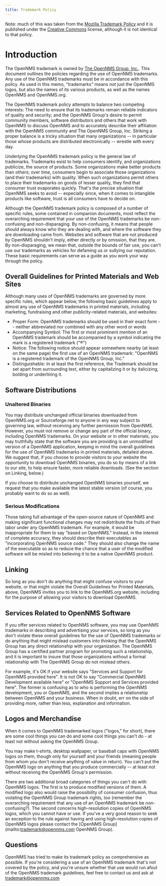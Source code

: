 ```yaml
---
title: Trademark Policy
---
```


Note: much of this was taken from the [Mozilla Trademark Policy](http://www.mozilla.org/foundation/trademarks/policy.html) and it is published under the [Creative Commons](http://creativecommons.org/licenses/by-sa/2.0/) license, although it is not identical to that policy.

# Introduction

The OpenNMS trademark is owned by [The OpenNMS Group,  Inc.](http://www.opennms.com).
This document outlines the policies regarding the use of OpenNMS trademarks.
Any use of the OpenNMS trademarks must be in accordance with this policy.
As used in this memo, "trademarks" means not just the OpenNMS logos, but also the names of its various products, as well as the names OpenNMS and OpenNMS.org.

The OpenNMS trademark policy attempts to balance two competing interests: The need to ensure that its trademarks remain reliable indicators of quality and security; and the OpenNMS Group's desire to permit community members, software distributors and others that work with OpenNMS to discuss OpenNMS and to accurately describe their affiliation with the OpenNMS community and The OpenNMS Group, Inc.
Striking a proper balance is a tricky situation that many organizations -- in particular those whose products are distributed electronically -- wrestle with every day.

Underlying the OpenNMS trademark policy is the general law of trademarks.
Trademarks exist to help consumers identify, and organizations publicize, the source of products.
Some organizations make better products than others; over time, consumers begin to associate those organizations (and their trademarks) with quality.
When such organizations permit others to place their trademarks on goods of lesser quality, they find that consumer trust evaporates quickly.
That's the precise situation that OpenNMS seeks to avoid -- especially since, when it comes to intangible products like software, trust is all consumers have to decide on.

Although the OpenNMS trademark policy is composed of a number of specific rules, some contained in companion documents, most reflect the overarching requirement that your use of the OpenNMS trademarks be non-confusing and non-disparaging.
By non-confusing, it means that people should always know who they are dealing with, and where the software they are downloading came from.
Websites and software that are not produced by OpenNMS shouldn't imply, either directly or by omission, that they are.
By non-disparaging, we mean that, outside the bounds of fair use, you can't use our trademarks as vehicles for defaming us or sullying our reputation.
These basic requirements can serve as a guide as you work your way through the policy.

##  Overall Guidelines for Printed Materials and Web Sites

Although many uses of OpenNMS trademarks are governed by more specific rules, which appear below, the following basic guidelines apply to almost any use of OpenNMS trademarks in printed materials, including marketing, fundraising and other publicity-related materials, and websites:

* Proper Form: OpenNMS trademarks should be used in their exact form -- neither abbreviated nor combined with any other word or words
* Accompanying Symbol: The first or most prominent mention of an OpenNMS trademark should be accompanied by a symbol indicating the mark is a registered trademark ("®")
* Notice: The following notice should appear somewhere nearby (at least on the same page) the first use of an OpenNMS trademark: "OpenNMS is a registered trademark of the OpenNMS Group,  Inc."
* Distinguishable: In at least the first reference, the Trademark should be set apart from surrounding text, either by capitalizing it or by italicizing, bolding or underlining it.

## Software Distributions

### Unaltered Binaries

You may distribute unchanged official binaries downloaded from OpenNMS.org or Sourceforge.net to anyone in any way subject to governing law, without receiving any further permission from OpenNMS.
However, you must not remove or change any part of the official binary, including OpenNMS trademarks.
On your website or in other materials, you may truthfully state that the software you are providing is an unmodified version of a OpenNMS application, keeping in mind the overall guidelines for the use of OpenNMS trademarks in printed materials, detailed above.
We suggest that, if you choose to provide visitors to your website the opportunity to download OpenNMS binaries, you do so by means of a link to our site, to help ensure faster, more reliable downloads. (See the section on Linking, below.)

If you choose to distribute unchanged OpenNMS binaries yourself, we request that you make available the latest stable version (of course, you probably want to do so as well).

### Serious Modifications

Those taking full advantage of the open-source nature of OpenNMS and making significant functional changes may not redistribute the fruits of their labor under any OpenNMS trademark. For example, it would be inappropriate for them to say "based on OpenNMS." Instead, in the interest of complete accuracy, they should describe their executables as "incorporating OpenNMS source code." They should also change the name of the executable so as to reduce the chance that a user of the modified software will be misled into believing it to be a native OpenNMS product.

## Linking

So long as you don't do anything that might confuse visitors to your website, or that might violate the Overall Guidelines for Printed Materials, above, OpenNMS invites you to link to the OpenNMS.org website, including for the purpose of allowing your visitors to download OpenNMS.

## Services Related to OpenNMS Software

If you offer services related to OpenNMS software, you may use OpenNMS trademarks in describing and advertising your services, so long as you don't violate these overall guidelines for the use of OpenNMS trademarks or do anything that might mislead customers into thinking that the OpenNMS Group has any direct relationship with your organization.
The OpenNMS Group has a certified partner program for promoting such a relationship, and it is important to insure that those organizations without a formal relationship with The OpenNMS Group do not mislead others.

For example, it's OK if your website says "Services and Support for OpenNMS provided here".
It is not OK to say "Commercial OpenNMS Development available here" or "OpenNMS Support and Services provided here".
The former is confusing as to who is performing the OpenNMS development, you or OpenNMS, and the second implies a relationship between OpenNMS and your business.
When in doubt, err on the side of providing more, rather than less, explanation and information.

## Logos and Merchandise

When it comes to OpenNMS trademarked logos ("logos," for short), there are some cool things you can do and some cool things you can't do - at least not without asking the OpenNMS Group.

You may make t-shirts, desktop wallpaper, or baseball caps with OpenNMS logos on them, though only for yourself and your friends (meaning people from whom you don't receive anything of value in return).
You can't put the OpenNMS logo on anything that you produce commercially -- at least not without receiving the OpenNMS Group's permission.

There are two additional broad categories of things you can't do with OpenNMS logos.
The first is to produce modified versions of them.
A modified logo also would raise the possibility of consumer confusion, thus violating the OpenNMS Group trademark rights, too (remember the overarching requirement that any use of an OpenNMS trademark be non-confusing?).
The second concerns high-resolution copies of OpenNMS logos, which you cannot have or use.
If you've a very good reason to seek an exception to the rule against having and using high-resolution copies of OpenNMS logos please contact the [OpenNMS Group](mailto:trademark@opennms.com OpenNMS Group).

## Questions

OpenNMS has tried to make its trademark policy as comprehensive as possible.
If you're considering a use of an OpenNMS trademark that's not covered by the policy, and you're unsure whether that use would run afoul of the OpenNMS trademark guidelines, feel free to contact us and ask at [trademark@opennms.com](mailto:trademark@opennms.com)
